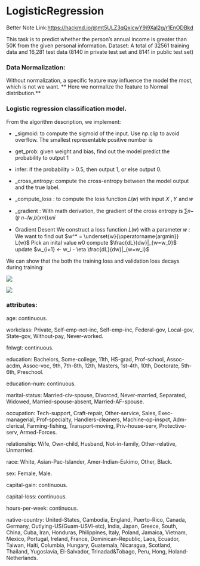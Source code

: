 # LogisticRegression

Better Note Link:https://hackmd.io/@mt5ULZ3qQxicwY9i9Xal2g/r1EnODBkd

This task is to predict whether the person’s annual income is greater than 50K from the given personal information. 
Dataset: A total of 32561 training data and 16,281 test data (8140 in private test set and 8141 in public test set)

### Data Normalization:
Without normalization, a specific feature may influence the model the most, which is not we want. ** Here we normalize the feature to Normal distribution.** 

### Logistic regression classification model.

From the algorithm description, we implement:

- _sigmoid: 
to compute the sigmoid of the input. Use np.clip to avoid overflow. The smallest representable positive number is

- get_prob: 
given weight and bias, find out the model predict the probability to output 1

- infer: 
if the probability > 0.5, then output 1, or else output 0.

- _cross_entropy: 
compute the cross-entropy between the model output and the true label.

- _compute_loss : 
to compute the loss function  𝐿(𝑤)  with input  𝑋 ,  𝑌  and  𝑤 

- _gradient : 
With math derivation, the gradient of the cross entropy is  ∑𝑛−(𝑦̂ 𝑛−𝑓𝑤,𝑏(𝑥𝑛))𝑥𝑛𝑖

- Gradient Desent 
We construct a loss function  𝐿(𝑤)  with a parameter  𝑤 : We want to find out $w^* = \underset{w}{\operatorname{argmin}} L(w)$
Pick an inital value  𝑤0 
compute  $\frac{dL}{dw}|_{w=w_0}$ 
update  $w_{i+1} ← w_i - \eta \frac{dL}{dw}|_{w=w_i}$

We can show that the both the training loss and validation loss decays during training:

![](https://i.imgur.com/4VIDGFG.png)


![](https://i.imgur.com/TbgZQSx.png)


### attributes:
age: continuous.

workclass: Private, Self-emp-not-inc, Self-emp-inc, Federal-gov, Local-gov, State-gov, Without-pay, Never-worked.

fnlwgt: continuous.

education: Bachelors, Some-college, 11th, HS-grad, Prof-school, Assoc-acdm, Assoc-voc, 9th, 7th-8th, 12th, Masters, 1st-4th, 10th, Doctorate, 5th-6th, Preschool.

education-num: continuous.

marital-status: Married-civ-spouse, Divorced, Never-married, Separated, Widowed, Married-spouse-absent, Married-AF-spouse.

occupation: Tech-support, Craft-repair, Other-service, Sales, Exec-managerial, Prof-specialty, Handlers-cleaners, Machine-op-inspct, Adm-clerical, Farming-fishing, Transport-moving, Priv-house-serv, Protective-serv, Armed-Forces.

relationship: Wife, Own-child, Husband, Not-in-family, Other-relative, Unmarried.

race: White, Asian-Pac-Islander, Amer-Indian-Eskimo, Other, Black.

sex: Female, Male.

capital-gain: continuous.

capital-loss: continuous.

hours-per-week: continuous.

native-country: United-States, Cambodia, England, Puerto-Rico, Canada, Germany, Outlying-US(Guam-USVI-etc), India, Japan, Greece, South, China, Cuba, Iran, Honduras, Philippines, Italy, Poland, Jamaica, Vietnam, Mexico, Portugal, Ireland, France, Dominican-Republic, Laos, Ecuador, Taiwan, Haiti, Columbia, Hungary, Guatemala, Nicaragua, Scotland, Thailand, Yugoslavia, El-Salvador, Trinadad&Tobago, Peru, Hong, Holand-Netherlands.
